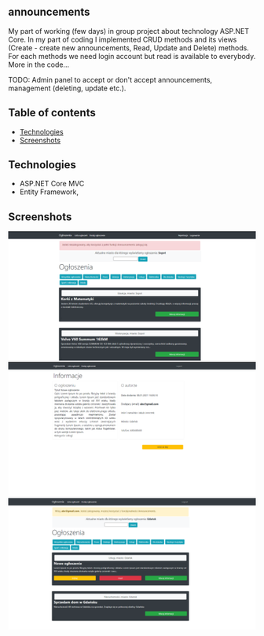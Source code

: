 ﻿## announcements
My part of working (few days) in group project about technology ASP.NET Core.
In my part of coding I implemented CRUD methods and its views (Create - create new announcements, Read, Update and Delete) methods. 
For each methods we need login account but read is available to everybody. More in the code... 

TODO: Admin panel to accept or don't accept announcements, management (deleting, update etc.).

## Table of contents
* [Technologies](#technologies)
* [Screenshots](#screenshots)

## Technologies
- ASP.NET Core MVC
- Entity Framework,

## Screenshots
![Main](./img/img1.png)
![Information about Annoucement](./img/img2.png)
![Main with city filter](./img/img3.png)
